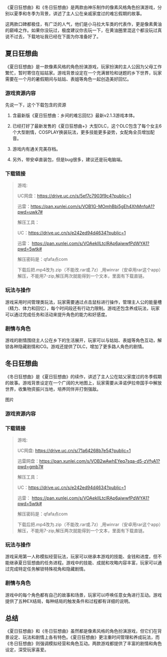 《夏日狂想曲》和《冬日狂想曲》是两款由神乐制作的像素风格角色扮演游戏，分别以夏季和冬季为背景，讲述了主人公在亲戚家度过的难忘假期的故事。

这两款口碑都极佳，有广泛的人气，他们是小马拉大车类的代表作，更是像素黄油的巅峰之作。如果你没玩过，极度建议你去玩一下，在黄油圈里混这个都没玩过真说不过去，下载地址我已经在下面为你准备好了。

## 夏日狂想曲

《夏日狂想曲》是一款像素风格的角色扮演游戏，玩家扮演的主人公因为父母工作繁忙，暂时寄住在姑姑家。游戏背景设定在一个充满冒险和谜题的乡下世界，玩家需要在一个月的暑假期间与姑姑、表姐等角色一起创造美好回忆。

### 游戏资源内容

先说一下，这个下载包含的资源

1. 含最新版《夏日狂想曲：乡间的难忘回忆》最新v2.1.3游戏本体。

2. 已经打好了最新发售的《夏日狂想曲+》大型DLC，这个DLC包含了每个女主6个大型剧情，COSPLAY换装玩法，更多技能更多姿势，女配角全员增加配音。

3. 游戏内有通关完美存档。

4. 另外，带安卓直装包，但是bug很多，建议还是玩电脑端。

### 下载链接

> 游戏:
>
> UC网盘：https://drive.uc.cn/s/5ef7c7903f9c4?public=1
> 
> 迅雷：https://pan.xunlei.com/s/VOB1G-MOmhBbi5gEh4XhMnfpA1?pwd=uwk7#
> 
> 解压工具：
> 
> UC：https://drive.uc.cn/s/e242ed94d4634?public=1
> 
> 迅雷： https://pan.xunlei.com/s/VOAeklILtclRAp6ajwwfPdWYA1?pwd=5wtk#
> 
> 解压密码是：qfafa点com
> 
> 下载后把.mp4改为.zip（不能改.rar或.7z）,用winrar（安卓用rar这个app）解压，不能用7-zip,解压两次就能得到一个文本，里面有下载直链。

### 玩法与操作

游戏采用时间管理类玩法，玩家需要通过点击鼠标进行操作，管理主人公的能量槽（精力、体力和回忆），每个时间段还有行动力限制。游戏还包含养成玩法，玩家可以通过完成任务和活动来提升角色的能力和好感度。

### 剧情与角色

游戏的剧情围绕主人公在乡下的生活展开，玩家可以与姑姑、表姐等角色互动，解锁各种隐藏剧情和CG。游戏还提供了DLC，增加了更多路人角色的剧情。

## 冬日狂想曲

《冬日狂想曲》是《夏日狂想曲》的续作，讲述了主人公在姑父家度过的冬季假期的故事。游戏背景设定在一个广阔的大地图上，玩家需要从泽诺伊拉帝国手中解放世界，收集物资振兴当地，培养同伴并打倒强敌。

图片

### 游戏资源内容

### 下载链接

>游戏:
>
>UC网盘: https://drive.uc.cn/s/71a64268b7e54?public=1
>
>迅雷网盘：https://pan.xunlei.com/s/VOB2wAwhEYeq7sqa-d5-zVfyA1?pwd=gmb7#
>
> 解压工具：
> 
> UC：https://drive.uc.cn/s/e242ed94d4634?public=1
> 
> 迅雷： https://pan.xunlei.com/s/VOAeklILtclRAp6ajwwfPdWYA1?pwd=5wtk#
> 
> 解压密码是：qfafa点com
> 
> 下载后把.mp4改为.zip（不能改.rar或.7z）,用winrar（安卓用rar这个app）解压，不能用7-zip,解压两次就能得到一个文本，里面有下载直链。

### 玩法与操作

游戏采用第一人称模拟经营玩法，玩家可以继承本游戏的技能、金钱和进度，但不能继承夏日狂想曲的任务进程。游戏中的技能、成就和攻略内容丰富，玩家可以通过完成特定任务解锁特殊视角和隐藏剧情。

### 剧情与角色

游戏中的每个角色都有自己的故事和场景，玩家可以呼唤任意女角进行互动。游戏提供了五种EX结局，每种结局的触发条件和过程都有详细的说明。

## 总结

《夏日狂想曲》和《冬日狂想曲》虽然都是像素风格的角色扮演游戏，但它们在背景设定、玩法和剧情上各有特色。《夏日狂想曲》更注重时间管理和养成玩法，而《冬日狂想曲》则强调模拟经营和角色互动。两款游戏都提供了丰富的剧情和角色设定，深受玩家喜爱。